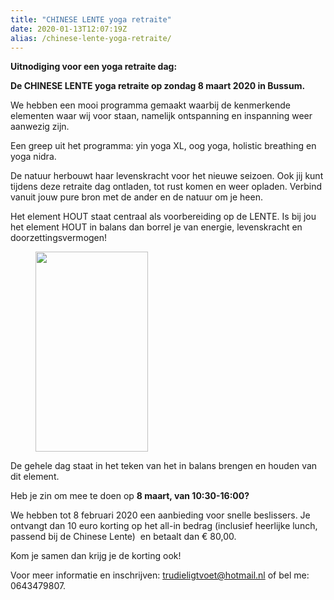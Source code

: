 ```yaml
---
title: "CHINESE LENTE yoga retraite"
date: 2020-01-13T12:07:19Z
alias: /chinese-lente-yoga-retraite/
---
```

<!-- wp:paragraph -->
<p><strong>Uitnodiging voor een yoga retraite dag:&nbsp;</strong></p>
<!-- /wp:paragraph -->

<!-- wp:paragraph -->
<p><strong>De CHINESE LENTE yoga retraite op zondag 8 maart 2020 in Bussum.</strong></p>
<!-- /wp:paragraph -->

<!-- wp:paragraph -->
<p>We hebben een mooi programma gemaakt waarbij de kenmerkende elementen waar wij voor staan, namelijk ontspanning en&nbsp;inspanning&nbsp;weer aanwezig zijn.</p>
<!-- /wp:paragraph -->

<!-- wp:paragraph -->
<p>Een greep uit het programma: yin yoga XL, oog yoga, holistic breathing en yoga nidra.&nbsp;</p>
<!-- /wp:paragraph -->

<!-- wp:paragraph -->
<p>De natuur herbouwt haar levenskracht voor het nieuwe seizoen. Ook jij kunt tijdens deze retraite dag ontladen, tot rust komen en weer opladen. Verbind vanuit jouw pure bron met de ander en de natuur om je heen.&nbsp;</p>
<!-- /wp:paragraph -->

<!-- wp:paragraph -->
<p>Het element HOUT staat centraal als voorbereiding op de LENTE. Is bij jou het element HOUT in balans dan borrel je van energie, levenskracht en doorzettingsvermogen!</p>
<!-- /wp:paragraph -->

<!-- wp:image {"id":2577,"align":"right","width":180,"height":320} -->
<div class="wp-block-image"><figure class="alignright is-resized"><img src="https://res.cloudinary.com/piith/image/upload/2020/01/IMG_1244.png" alt="" class="wp-image-2577" width="180" height="320"/></figure></div>
<!-- /wp:image -->

<!-- wp:paragraph -->
<p>De gehele dag staat in het teken van het in balans brengen en houden van dit element.</p>
<!-- /wp:paragraph -->

<!-- wp:paragraph -->
<p>Heb je zin om mee te doen op&nbsp;<strong>8 maart, van 10:30-16:00?</strong></p>
<!-- /wp:paragraph -->

<!-- wp:paragraph -->
<p>We hebben tot 8 februari 2020 een aanbieding voor snelle beslissers. Je ontvangt dan 10 euro korting op het all-in bedrag (inclusief heerlijke lunch, passend bij de Chinese Lente)&nbsp;&nbsp;en betaalt dan € 80,00.</p>
<!-- /wp:paragraph -->

<!-- wp:paragraph -->
<p>Kom je samen dan krijg je de korting ook!</p>
<!-- /wp:paragraph -->

<!-- wp:paragraph -->
<p>Voor meer informatie en inschrijven:&nbsp;<a href="mailto:trudieligtvoet@hotmail.nl">trudieligtvoet@hotmail.nl</a>&nbsp;of bel me: 0643479807.</p>
<!-- /wp:paragraph -->
